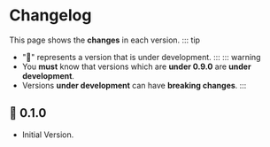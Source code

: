 # Changelog
This page shows the **changes** in each version.
::: tip
- "🚧" represents a version that is under development.
:::
::: warning
- You **must** know that versions which are **under 0.9.0** are **under development**.
- Versions **under development** can have **breaking changes**.
:::

## 🚧 0.1.0
- Initial Version.